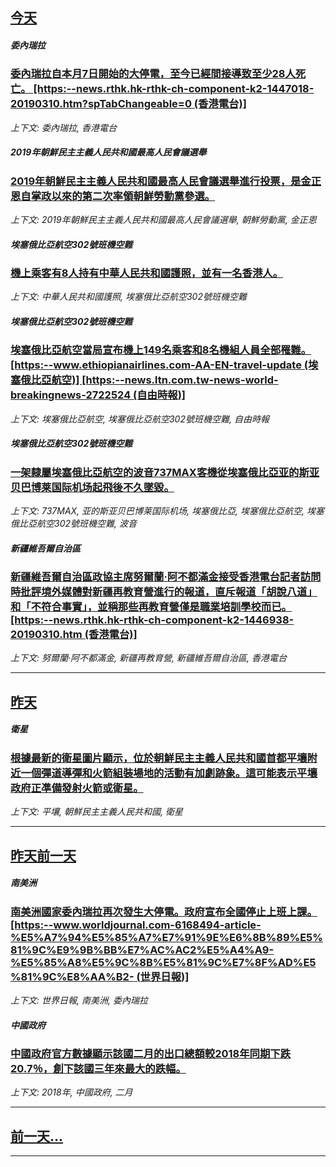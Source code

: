 

## [今天](/news/2019/03/10/index.md)

##### 委內瑞拉
### [委內瑞拉自本月7日開始的大停電，至今已經間接導致至少28人死亡。 [https:--news.rthk.hk-rthk-ch-component-k2-1447018-20190310.htm?spTabChangeable=0 (香港電台)] ](/news/2019/03/10/委內瑞拉自本月7日開始的大停電-至今已經間接導致至少28人死亡-https-newsrthkhk-rthk.md)
_上下文: 委內瑞拉, 香港電台_

##### 2019年朝鮮民主主義人民共和國最高人民會議選舉
### [2019年朝鮮民主主義人民共和國最高人民會議選舉進行投票，是金正恩自掌政以來的第二次率領朝鮮勞動黨參選。 ](/news/2019/03/10/2019年朝鮮民主主義人民共和國最高人民會議選舉進行投票-是金正恩自掌政以來的第二次率領朝鮮勞動黨參選.md)
_上下文: 2019年朝鮮民主主義人民共和國最高人民會議選舉, 朝鮮勞動黨, 金正恩_

##### 埃塞俄比亞航空302號班機空難
### [機上乘客有8人持有中華人民共和國護照，並有一名香港人。 ](/news/2019/03/10/機上乘客有8人持有中華人民共和國護照-並有一名香港人.md)
_上下文: 中華人民共和國護照, 埃塞俄比亞航空302號班機空難_

##### 埃塞俄比亞航空302號班機空難
### [埃塞俄比亞航空當局宣布機上149名乘客和8名機組人員全部罹難。 [https:--www.ethiopianairlines.com-AA-EN-travel-update (埃塞俄比亞航空)] [https:--news.ltn.com.tw-news-world-breakingnews-2722524 (自由時報)]](/news/2019/03/10/埃塞俄比亞航空當局宣布機上149名乘客和8名機組人員全部罹難-https-wwwethiopianairlin.md)
_上下文: 埃塞俄比亞航空, 埃塞俄比亞航空302號班機空難, 自由時報_

##### 埃塞俄比亞航空302號班機空難
### [一架隸屬埃塞俄比亞航空的波音737MAX客機從埃塞俄比亞亚的斯亚贝巴博莱国际机场起飛後不久墜毀。 ](/news/2019/03/10/一架隸屬埃塞俄比亞航空的波音737MAX客機從埃塞俄比亞亚的斯亚贝巴博莱国际机场起飛後不久墜毀.md)
_上下文: 737MAX, 亚的斯亚贝巴博莱国际机场, 埃塞俄比亞, 埃塞俄比亞航空, 埃塞俄比亞航空302號班機空難, 波音_

##### 新疆維吾爾自治區
### [新疆維吾爾自治區政協主席努爾蘭·阿不都滿金接受香港電台記者訪問時批評境外媒體對新疆再教育營進行的報道，直斥報道「胡說八道」和「不符合事實」，並稱那些再教育營僅是職業培訓學校而已。 [https:--news.rthk.hk-rthk-ch-component-k2-1446938-20190310.htm (香港電台)] ](/news/2019/03/10/新疆維吾爾自治區政協主席努爾蘭-阿不都滿金接受香港電台記者訪問時批評境外媒體對新疆再教育營進行的報道-直斥報道-胡說八道.md)
_上下文: 努爾蘭·阿不都滿金, 新疆再教育營, 新疆維吾爾自治區, 香港電台_

---

## [昨天](/news/2019/03/9/index.md)

##### 衛星
### [根據最新的衛星圖片顯示，位於朝鮮民主主義人民共和國首都平壤附近一個彈道導彈和火箭組裝場地的活動有加劇跡象。這可能表示平壤政府正凖備發射火箭或衛星。 ](/news/2019/03/9/根據最新的衛星圖片顯示-位於朝鮮民主主義人民共和國首都平壤附近一個彈道導彈和火箭組裝場地的活動有加劇跡象-這可能表示平壤.md)
_上下文: 平壤, 朝鮮民主主義人民共和國, 衛星_

---

## [昨天前一天](/news/2019/03/8/index.md)

##### 南美洲
### [南美洲國家委內瑞拉再次發生大停電。政府宣布全國停止上班上課。 [https:--www.worldjournal.com-6168494-article-%E5%A7%94%E5%85%A7%E7%91%9E%E6%8B%89%E5%81%9C%E9%9B%BB%E7%AC%AC2%E5%A4%A9-%E5%85%A8%E5%9C%8B%E5%81%9C%E7%8F%AD%E5%81%9C%E8%AA%B2- (世界日報)] ](/news/2019/03/8/南美洲國家委內瑞拉再次發生大停電-政府宣布全國停止上班上課-https-wwwworldjournalcom.md)
_上下文: 世界日報, 南美洲, 委內瑞拉_

##### 中國政府
### [中國政府官方數據顯示該國二月的出口總額較2018年同期下跌20.7％，創下該國三年來最大的跌幅。 ](/news/2019/03/8/中國政府官方數據顯示該國二月的出口總額較2018年同期下跌207-創下該國三年來最大的跌幅.md)
_上下文: 2018年, 中國政府, 二月_

---

## [前一天...](/news/2019/03/7/index.md)

---

